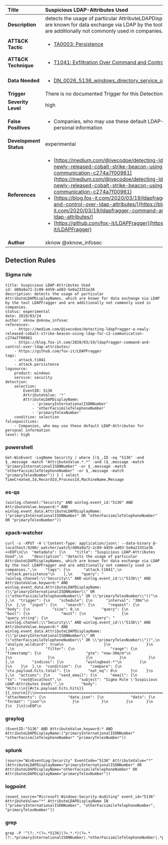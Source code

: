 | Title                    | Suspicious LDAP-Attributes Used       |
|:-------------------------|:------------------|
| **Description**          | detects the usage of particular AttributeLDAPDisplayNames, which are known for data exchange via LDAP by the tool LDAPFragger and are additionally not commonly used in companies. |
| **ATT&amp;CK Tactic**    |  <ul><li>[TA0003: Persistence](https://attack.mitre.org/tactics/TA0003)</li></ul>  |
| **ATT&amp;CK Technique** | <ul><li>[T1041: Exfiltration Over Command and Control Channel](https://attack.mitre.org/techniques/T1041)</li></ul>  |
| **Data Needed**          | <ul><li>[DN_0026_5136_windows_directory_service_object_was_modified](../Data_Needed/DN_0026_5136_windows_directory_service_object_was_modified.md)</li></ul>  |
| **Trigger**              |  There is no documented Trigger for this Detection Rule yet  |
| **Severity Level**       | high |
| **False Positives**      | <ul><li>Companies, who may use these default LDAP-Attributes for personal information</li></ul>  |
| **Development Status**   | experimental |
| **References**           | <ul><li>[https://medium.com/@ivecodoe/detecting-ldapfragger-a-newly-released-cobalt-strike-beacon-using-ldap-for-c2-communication-c274a7f00961](https://medium.com/@ivecodoe/detecting-ldapfragger-a-newly-released-cobalt-strike-beacon-using-ldap-for-c2-communication-c274a7f00961)</li><li>[https://blog.fox-it.com/2020/03/19/ldapfragger-command-and-control-over-ldap-attributes/](https://blog.fox-it.com/2020/03/19/ldapfragger-command-and-control-over-ldap-attributes/)</li><li>[https://github.com/fox-it/LDAPFragger](https://github.com/fox-it/LDAPFragger)</li></ul>  |
| **Author**               | xknow @xknow_infosec |


## Detection Rules

### Sigma rule

```
title: Suspicious LDAP-Attributes Used
id: d00a9a72-2c09-4459-ad03-5e0a23351e36
description: detects the usage of particular AttributeLDAPDisplayNames, which are known for data exchange via LDAP by the tool LDAPFragger and are additionally not commonly used in companies.
status: experimental
date: 2019/03/24
author: xknow @xknow_infosec
references:
    - https://medium.com/@ivecodoe/detecting-ldapfragger-a-newly-released-cobalt-strike-beacon-using-ldap-for-c2-communication-c274a7f00961
    - https://blog.fox-it.com/2020/03/19/ldapfragger-command-and-control-over-ldap-attributes/
    - https://github.com/fox-it/LDAPFragger
tags:
    - attack.t1041
    - attack.persistence
logsource:
    product: windows
    service: security
detection:
    selection:
        EventID: 5136
        AttributeValue: '*'
        AttributeLDAPDisplayName:
            - 'primaryInternationalISDNNumber'
            - 'otherFacsimileTelephoneNumber'
            - 'primaryTelexNumber'
    condition: selection
falsepositives:
    - Companies, who may use these default LDAP-Attributes for personal information
level: high

```





### powershell
    
```
Get-WinEvent -LogName Security | where {($_.ID -eq "5136" -and $_.message -match "AttributeValue.*.*" -and ($_.message -match "primaryInternationalISDNNumber" -or $_.message -match "otherFacsimileTelephoneNumber" -or $_.message -match "primaryTelexNumber")) } | select TimeCreated,Id,RecordId,ProcessId,MachineName,Message
```


### es-qs
    
```
(winlog.channel:"Security" AND winlog.event_id:"5136" AND AttributeValue.keyword:* AND winlog.event_data.AttributeLDAPDisplayName:("primaryInternationalISDNNumber" OR "otherFacsimileTelephoneNumber" OR "primaryTelexNumber"))
```


### xpack-watcher
    
```
curl -s -XPUT -H \'Content-Type: application/json\' --data-binary @- localhost:9200/_watcher/watch/d00a9a72-2c09-4459-ad03-5e0a23351e36 <<EOF\n{\n  "metadata": {\n    "title": "Suspicious LDAP-Attributes Used",\n    "description": "detects the usage of particular AttributeLDAPDisplayNames, which are known for data exchange via LDAP by the tool LDAPFragger and are additionally not commonly used in companies.",\n    "tags": [\n      "attack.t1041",\n      "attack.persistence"\n    ],\n    "query": "(winlog.channel:\\"Security\\" AND winlog.event_id:\\"5136\\" AND AttributeValue.keyword:* AND winlog.event_data.AttributeLDAPDisplayName:(\\"primaryInternationalISDNNumber\\" OR \\"otherFacsimileTelephoneNumber\\" OR \\"primaryTelexNumber\\"))"\n  },\n  "trigger": {\n    "schedule": {\n      "interval": "30m"\n    }\n  },\n  "input": {\n    "search": {\n      "request": {\n        "body": {\n          "size": 0,\n          "query": {\n            "bool": {\n              "must": [\n                {\n                  "query_string": {\n                    "query": "(winlog.channel:\\"Security\\" AND winlog.event_id:\\"5136\\" AND AttributeValue.keyword:* AND winlog.event_data.AttributeLDAPDisplayName:(\\"primaryInternationalISDNNumber\\" OR \\"otherFacsimileTelephoneNumber\\" OR \\"primaryTelexNumber\\"))",\n                    "analyze_wildcard": true\n                  }\n                }\n              ],\n              "filter": {\n                "range": {\n                  "timestamp": {\n                    "gte": "now-30m/m"\n                  }\n                }\n              }\n            }\n          }\n        },\n        "indices": [\n          "winlogbeat-*"\n        ]\n      }\n    }\n  },\n  "condition": {\n    "compare": {\n      "ctx.payload.hits.total": {\n        "not_eq": 0\n      }\n    }\n  },\n  "actions": {\n    "send_email": {\n      "email": {\n        "to": "root@localhost",\n        "subject": "Sigma Rule \'Suspicious LDAP-Attributes Used\'",\n        "body": "Hits:\\n{{#ctx.payload.hits.hits}}{{_source}}\\n================================================================================\\n{{/ctx.payload.hits.hits}}",\n        "attachments": {\n          "data.json": {\n            "data": {\n              "format": "json"\n            }\n          }\n        }\n      }\n    }\n  }\n}\nEOF\n
```


### graylog
    
```
(EventID:"5136" AND AttributeValue.keyword:* AND AttributeLDAPDisplayName:("primaryInternationalISDNNumber" "otherFacsimileTelephoneNumber" "primaryTelexNumber"))
```


### splunk
    
```
(source="WinEventLog:Security" EventCode="5136" AttributeValue="*" (AttributeLDAPDisplayName="primaryInternationalISDNNumber" OR AttributeLDAPDisplayName="otherFacsimileTelephoneNumber" OR AttributeLDAPDisplayName="primaryTelexNumber"))
```


### logpoint
    
```
(event_source="Microsoft-Windows-Security-Auditing" event_id="5136" AttributeValue="*" AttributeLDAPDisplayName IN ["primaryInternationalISDNNumber", "otherFacsimileTelephoneNumber", "primaryTelexNumber"])
```


### grep
    
```
grep -P '^(?:.*(?=.*5136)(?=.*.*)(?=.*(?:.*primaryInternationalISDNNumber|.*otherFacsimileTelephoneNumber|.*primaryTelexNumber)))'
```



